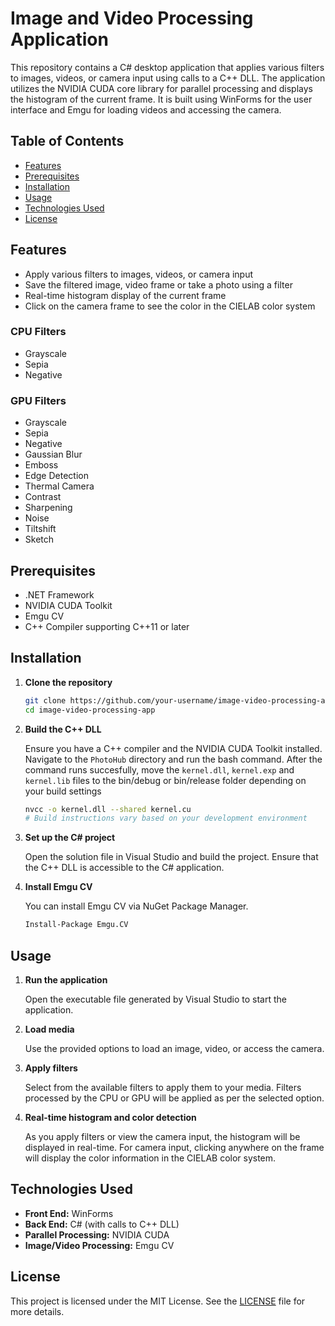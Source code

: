 # Image and Video Processing Application

This repository contains a C# desktop application that applies various filters to images, videos, or camera input using calls to a C++ DLL. The application utilizes the NVIDIA CUDA core library for parallel processing and displays the histogram of the current frame. It is built using WinForms for the user interface and Emgu for loading videos and accessing the camera.

## Table of Contents

- [Features](#features)
- [Prerequisites](#prerequisites)
- [Installation](#installation)
- [Usage](#usage)
- [Technologies Used](#technologies-used)
- [License](#license)

## Features

- Apply various filters to images, videos, or camera input
- Save the filtered image, video frame or take a photo using a filter
- Real-time histogram display of the current frame
- Click on the camera frame to see the color in the CIELAB color system

### CPU Filters

- Grayscale
- Sepia
- Negative

### GPU Filters

- Grayscale
- Sepia
- Negative
- Gaussian Blur
- Emboss
- Edge Detection
- Thermal Camera
- Contrast
- Sharpening
- Noise
- Tiltshift
- Sketch

## Prerequisites

- .NET Framework
- NVIDIA CUDA Toolkit
- Emgu CV
- C++ Compiler supporting C++11 or later

## Installation

1. **Clone the repository**

    ```bash
    git clone https://github.com/your-username/image-video-processing-app.git
    cd image-video-processing-app
    ```

2. **Build the C++ DLL**

    Ensure you have a C++ compiler and the NVIDIA CUDA Toolkit installed. Navigate to the `PhotoHub` directory and run the bash command.
    After the command runs succesfully, move the `kernel.dll`, `kernel.exp` and `kernel.lib` files to the bin/debug or bin/release folder depending on your build settings

    ```bash
    nvcc -o kernel.dll --shared kernel.cu
    # Build instructions vary based on your development environment
    ```

4. **Set up the C# project**

    Open the solution file in Visual Studio and build the project. Ensure that the C++ DLL is accessible to the C# application.

5. **Install Emgu CV**

    You can install Emgu CV via NuGet Package Manager.

    ```bash
    Install-Package Emgu.CV
    ```

## Usage

1. **Run the application**

    Open the executable file generated by Visual Studio to start the application.

2. **Load media**

    Use the provided options to load an image, video, or access the camera.

3. **Apply filters**

    Select from the available filters to apply them to your media. Filters processed by the CPU or GPU will be applied as per the selected option.

4. **Real-time histogram and color detection**

    As you apply filters or view the camera input, the histogram will be displayed in real-time. For camera input, clicking anywhere on the frame will display the color information in the CIELAB color system.

## Technologies Used

- **Front End:** WinForms
- **Back End:** C# (with calls to C++ DLL)
- **Parallel Processing:** NVIDIA CUDA
- **Image/Video Processing:** Emgu CV

## License

This project is licensed under the MIT License. See the [LICENSE](LICENSE) file for more details.
